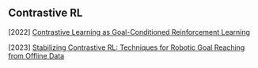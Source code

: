 ## Contrastive RL

[2022] [Contrastive Learning as Goal-Conditioned Reinforcement Learning](https://arxiv.org/abs/2206.07568)

[2023] [Stabilizing Contrastive RL: Techniques for Robotic Goal Reaching from Offline Data](https://arxiv.org/abs/2306.03346)